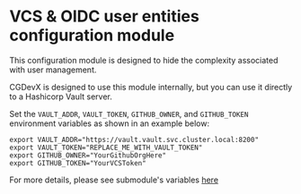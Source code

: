 # VCS & OIDC user entities configuration module

This configuration module is designed to hide the complexity associated with user management.

CGDevX is designed to use this module internally, but you can use it directly to a Hashicorp Vault server.


Set the `VAULT_ADDR`, `VAULT_TOKEN`, `GITHUB_OWNER`, and `GITHUB_TOKEN` environment variables as shown in an example below:
```
export VAULT_ADDR="https://vault.vault.svc.cluster.local:8200"
export VAULT_TOKEN="REPLACE_ME_WITH_VAULT_TOKEN"
export GITHUB_OWNER="YourGithubOrgHere"
export GITHUB_TOKEN="YourVCSToken"

```

For more details, please see submodule's variables [here](TERRAFORM-README.md)
